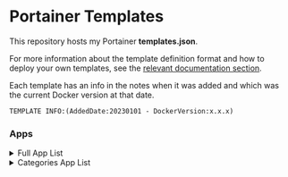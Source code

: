 # Portainer Templates

This repository hosts my Portainer **templates.json**.

For more information about the template definition format and how to deploy your own templates, see the [relevant documentation section](https://docs.portainer.io/advanced/app-templates).


Each template has an info in the notes when it was added and which was the current Docker version at that date.

    TEMPLATE INFO:(AddedDate:20230101 - DockerVersion:x.x.x)

### Apps

<details><summary>Full App List</summary>
<p>

- [AdGuard](https://adguard.com/en/adguard-home/overview.html)
- [Adminer](https://www.adminer.org/)
- [Authelia](https://www.authelia.com/)
- [Authentik](https://goauthentik.io/)
- [Bookstack](https://www.bookstackapp.com/)
- [CodeServer](https://coder.com/)
- [Dashy](https://dashy.to/)
- [DB-Backup](https://github.com/tiredofit/docker-db-backup)
- [Duplicati](https://www.duplicati.com/)
- [Elasticsearch](https://www.elastic.co/elasticsearch/)
- [Emby](https://emby.media/)
- [Gitea](https://gitea.io/)
- [Gitlab](https://about.gitlab.com/)
- [Grafana](https://grafana.com/)
- [Guacamole](https://guacamole.apache.org/)
- [Heimdall](https://heimdall.site/)
- [Homer](https://github.com/bastienwirtz/homer)
- [Jellyfin](https://jellyfin.org/)
- [MariaDB](https://mariadb.org/)
- [Nextcloud](https://nextcloud.com/)
- [Nginx](https://nginx.org/)
- [NginxProxyManager](https://nginxproxymanager.com/)
- [pgAdmin](https://www.pgadmin.org/)
- [phpMyAdmin](https://www.phpmyadmin.net/)
- [Pi-Hole](https://pi-hole.net/)
- [Plex](https://www.plex.tv/)
- [Portainer](https://www.portainer.io/)
- [Postgres](https://www.postgresql.org/)
- [Prometheus](https://prometheus.io/)
- [Redis](https://redis.io/)
- [Remotely](https://github.com/immense/Remotely)
- [Roundcube](https://roundcube.net/)
- [SpeedtestTracker](https://github.com/henrywhitaker3/Speedtest-Tracker)
- [SpeedtestTracker2](https://github.com/alexjustesen/speedtest-tracker)
- [ThemePark](https://theme-park.dev/)
- [Traefik](https://traefik.io/traefik/)
- [TriliumNotes](https://github.com/zadam/trilium)
- [Teleport](https://goteleport.com/)
- [Vaultwarden](https://github.com/dani-garcia/vaultwarden)
- [Watchtower](https://containrrr.dev/watchtower/)
- [Warpgate](https://github.com/warp-tech/warpgate)
- [Wordpress](https://wordpress.org/)
- [Yacht](https://yacht.sh/)

</p>
</details>

<details><summary>Categories App List</summary>
<p>

<details><summary>Ad-Blocker</summary>
<p>

- [AdGuard](https://adguard.com/en/adguard-home/overview.html)
- [Pi-Hole](https://pi-hole.net/)

</p>
</details>

<details><summary>Authentication</summary>
<p>

- [Authelia](https://www.authelia.com/)
- [Authentik](https://goauthentik.io/)
- [Teleport](https://goteleport.com/)

</p>
</details>

<details><summary>Backup</summary>
<p>

- [DB-Backup](https://github.com/tiredofit/docker-db-backup)
- [Duplicati](https://www.duplicati.com/)

</p>
</details>

<details><summary>Blog</summary>
<p>

- [Wordpress](https://wordpress.org/)

</p>
</details>

<details><summary>Cloud</summary>
<p>

- [Nextcloud](https://nextcloud.com/)

</p>
</details>

<details><summary>Dashboard</summary>
<p>

- [Dashy](https://dashy.to/)
- [Heimdall](https://heimdall.site/)
- [Homer](https://github.com/bastienwirtz/homer)

</p>
</details>

<details><summary>Database</summary>
<p>

- [Adminer](https://www.adminer.org/)
- [Elasticsearch](https://www.elastic.co/elasticsearch/)
- [MariaDB](https://mariadb.org/)
- [pgAdmin](https://www.pgadmin.org/)
- [phpMyAdmin](https://www.phpmyadmin.net/)
- [Postgres](https://www.postgresql.org/)
- [Redis](https://redis.io/)

</p>
</details>

<details><summary>Docker</summary>
<p>

- [Portainer](https://www.portainer.io/)
- [Portainer Template](https://docs.portainer.io/advanced/app-templates)
- [Watchtower](https://containrrr.dev/watchtower/)
- [Yacht](https://yacht.sh/)

</p>
</details>

<details><summary>Tools</summary>
<p>

- [CodeServer](https://coder.com/)
- [Roundcube](https://roundcube.net/)
- [TriliumNotes](https://github.com/zadam/trilium)

</p>
</details>

<details><summary>Git</summary>
<p>

- [Gitea](https://gitea.io/)
- [Gitlab](https://about.gitlab.com/)

</p>
</details>

<details><summary>Media</summary>
<p>

- [Emby](https://emby.media/)
- [Jellyfin](https://jellyfin.org/)
- [Plex](https://www.plex.tv/)

</p>
</details>

<details><summary>Monitoring</summary>
<p>

- [Grafana](https://grafana.com/)
- [Prometheus](https://prometheus.io/)
- [SpeedtestTracker](https://github.com/henrywhitaker3/Speedtest-Tracker)
- [SpeedtestTracker2](https://github.com/alexjustesen/speedtest-tracker)

</p>
</details>

<details><summary>Other</summary>
<p>

- [ThemePark](https://theme-park.dev/)

</p>
</details>

<details><summary>Password</summary>
<p>

- [Vaultwarden](https://github.com/dani-garcia/vaultwarden)

</p>
</details>

<details><summary>Proxy</summary>
<p>

- [NginxProxyManager](https://nginxproxymanager.com/)
- [Traefik](https://traefik.io/traefik/)

</p>
</details>

<details><summary>Proxy</summary>
<p>

- [Guacamole](https://guacamole.apache.org/)
- [Remotely](https://github.com/immense/Remotely)
- [Teleport](https://goteleport.com/)
- [Warpgate](https://github.com/warp-tech/warpgate)

</p>
</details>

<details><summary>Webserver</summary>
<p>

- [Nginx](https://nginx.org/)

</p>
</details>

<details><summary>Wiki</summary>
<p>

- [Bookstack](https://www.bookstackapp.com/)

</p>
</details>

</p>
</details>